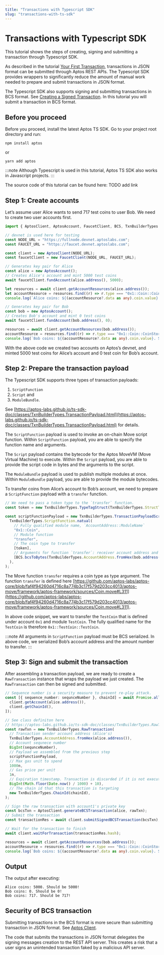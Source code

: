 ```yaml
---
title: "Transactions with Typescript SDK"
slug: "transactions-with-ts-sdk"
---
```


# Transactions with Typescript SDK

This tutorial shows the steps of creating, signing and submitting a transaction through Typescript SDK. 

As described in the tutorial [Your First Transaction](../tutorials/first-transaction.md), transactions in JSON format can be submitted through Aptos REST APIs. The Typescript SDK provides wrappers to significantly reduce the amount of manual work needed to prepare and submit transactions in JSON format. 

The Typescript SDK also supports signing and submitting transactions in BCS format. See [Creating a Signed Transaction](../guides/sign-a-transaction.md). In this tutorial you will submit a transaction in BCS format.

## Before you proceed

Before you proceed, install the latest Aptos TS SDK. Go to your project root directory and run:

`npm install aptos` 

or 

`yarn add aptos`

:::note
Although Typescript is used in this tutorial, Aptos TS SDK also works in Javascript projects.
:::

The source code of this tutorial can be found here: TODO add link

## Step 1: Create accounts

Let’s assume user Alice wants to send 717 test coins to user Bob. We need to create two user accounts first.

```ts
import { AptosClient, AptosAccount, FaucetClient, BCS, TxnBuilderTypes } from "aptos";

// devnet is used here for testing
const NODE_URL = "https://fullnode.devnet.aptoslabs.com";
const FAUCET_URL = "https://faucet.devnet.aptoslabs.com";

const client = new AptosClient(NODE_URL);
const faucetClient = new FaucetClient(NODE_URL, FAUCET_URL);

// Generates key pair for Alice
const alice = new AptosAccount();
// Creates Alice's account and mint 5000 test coins
await faucetClient.fundAccount(alice.address(), 5000);

let resources = await client.getAccountResources(alice.address());
let accountResource = resources.find((r) => r.type === "0x1::Coin::CoinStore<0x1::TestCoin::TestCoin>");
console.log(`Alice coins: ${(accountResource?.data as any).coin.value}. Should be 5000!`);

// Generates key pair for Bob
const bob = new AptosAccount();
// Creates Bob's account and mint 0 test coins
await faucetClient.fundAccount(bob.address(), 0);

resources = await client.getAccountResources(bob.address());
accountResource = resources.find((r) => r.type === "0x1::Coin::CoinStore<0x1::TestCoin::TestCoin>");
console.log(`Bob coins: ${(accountResource?.data as any).coin.value}. Should be 0!`);
```

With the above code we created two accounts on Aptos’s devnet, and minted 5000 test coins for Alice’s account and 0 test coin for Bob’s account.

## Step 2: Prepare the transaction payload

The Typescript SDK supports three types of transaction payloads:

1. `ScriptFunction`
2. `Script` and
3. `ModuleBundle`. 

See [https://aptos-labs.github.io/ts-sdk-doc/classes/TxnBuilderTypes.TransactionPayload.html](https://aptos-labs.github.io/ts-sdk-doc/classes/TxnBuilderTypes.TransactionPayload.html) for details.

The `ScriptFunction` payload is used to invoke an on-chain Move script function. Within `ScriptFunction` payload, you are able to specify the function name and arguments. 

The `Script` payload contains the bytecode for the Aptos MoveVM (Move Virtual Machine) to execute. Within the `Script` payload, you are able to provide the script code in bytes and the arguments to the script. 

The `ModuleBundle` payload is used to publish multiple modules at once. Within `ModuleBundle` payload, you are able to provide the module bytecodes.

To transfer coins from Alice’s account to Bob’s account, we need to prepare a `ScriptFunction` payload with a `transfer` function.

```ts
// We need to pass a token type to the `transfer` function.
const token = new TxnBuilderTypes.TypeTagStruct(TxnBuilderTypes.StructTag.fromString("0x1::TestCoin::TestCoin"));

const scriptFunctionPayload = new TxnBuilderTypes.TransactionPayloadScriptFunction(
  TxnBuilderTypes.ScriptFunction.natual(
    // Fully qualified module name, `AccountAddress::ModuleName`
    "0x1::Coin",
    // Module function
    "transfer",
    // The coin type to transfer
    [token],
    // Arguments for function `transfer`: receiver account address and amount to transfer
    [BCS.bcsToBytes(TxnBuilderTypes.AccountAddress.fromHex(bob.address())), BCS.bcsSerializeUint64(717)],
  ),
);
```

The Move function `transfer` requires a coin type as type argument. The function `transfer` is defined here [https://github.com/aptos-labs/aptos-core/blob/faf4f94260d4716c8a774b3c17f579d203cc4013/aptos-move/framework/aptos-framework/sources/Coin.move#L311](https://github.com/aptos-labs/aptos-core/blob/faf4f94260d4716c8a774b3c17f579d203cc4013/aptos-move/framework/aptos-framework/sources/Coin.move#L311). 

In above code snippet, we want to transfer the `TestCoin` that is defined under account `0x1` and module `TestCoin`. The fully qualified name for the `TestCoin` is therefore `0x1::TestCoin::TestCoin`.

:::note
All arguments in `ScriptFunction` payload must be BCS serialized. In above code, we serialized Bob’s account address and the amount number to transfer.
:::

## Step 3: Sign and submit the transaction

After assembling a transaction payload, we are ready to create a `RawTransaction` instance that wraps the payload we just created. The `RawTransaction` can then be signed and submitted.

```ts
// Sequence number is a security measure to prevent re-play attack.
const [{ sequence_number: sequnceNumber }, chainId] = await Promise.all([
  client.getAccount(alice.address()),
  client.getChainId(),
]);

// See class definiton here
// https://aptos-labs.github.io/ts-sdk-doc/classes/TxnBuilderTypes.RawTransaction.html#constructor.
const rawTxn = new TxnBuilderTypes.RawTransaction(
  // Transaction sender account address (Alice's)
  TxnBuilderTypes.AccountAddress.fromHex(alice.address()),
  // Account sequnece number
  BigInt(sequnceNumber),
  // Payload we assembled from the previous step
  scriptFunctionPayload,
  // Max gas unit to spend
  1000n,
  // Gas price per unit
  1n,
  // Expiration timestamp. Transaction is discarded if it is not executed within 10 seconds from now.
  BigInt(Math.floor(Date.now() / 1000) + 10),
  // The chain id that this transaction is targeting
  new TxnBuilderTypes.ChainId(chainId),
);

// Sign the raw transaction with account1's private key
const bcsTxn = AptosClient.generateBCSTransaction(alice, rawTxn);
// Submit the transaction
const transactionRes = await client.submitSignedBCSTransaction(bcsTxn);

// Wait for the transaction to finish
await client.waitForTransaction(transactionRes.hash);

resources = await client.getAccountResources(bob.address());
accountResource = resources.find((r) => r.type === "0x1::Coin::CoinStore<0x1::TestCoin::TestCoin>");
console.log(`Bob coins: ${(accountResource?.data as any).coin.value}. Should be 717!`);
```

## Output

The output after executing:

```tsx
Alice coins: 5000. Should be 5000!
Bob coins: 0. Should be 0!
Bob coins: 717. Should be 717!
```

## Security of BCS transaction

Submitting transactions in the BCS format is more secure than submitting transaction in JSON format. See [Aptos Client](aptos-sdk-overview#aptos-client). 

The code that submits the transactions in JSON format delegates the signing messages creation to the REST API server. This creates a risk that a user signs an unintended transaction faked by a malicious API server. 